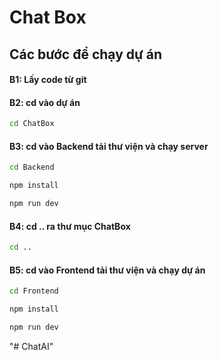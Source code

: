 # Chat Box

## Các bước để chạy dự án

#### B1: Lấy code từ git

#### B2: cd vào dự án

```bash
cd ChatBox
```

#### B3: cd vào Backend tải thư viện và chạy server

```bash
cd Backend
```

```bash
npm install
```

```bash
npm run dev
```

#### B4: cd .. ra thư mục ChatBox

```bash
cd ..
```

#### B5: cd vào Frontend tải thư viện và chạy dự án

```bash
cd Frontend
```

```bash
npm install
```

```bash
npm run dev
```
"# ChatAI" 
